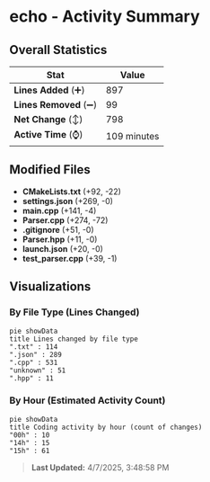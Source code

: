 # echo - Activity Summary 

## Overall Statistics

| Stat                   | Value                                                             |
| ---------------------- | ----------------------------------------------------------------- |
| **Lines Added** (➕)   | 897                                          |
| **Lines Removed** (➖) | 99                                        |
| **Net Change** (↕)    | 798                |
| **Active Time** (⌚)   | 109 minutes |


## Modified Files
- **CMakeLists.txt** (+92, -22)
- **settings.json** (+269, -0)
- **main.cpp** (+141, -4)
- **Parser.cpp** (+274, -72)
- **.gitignore** (+51, -0)
- **Parser.hpp** (+11, -0)
- **launch.json** (+20, -0)
- **test_parser.cpp** (+39, -1)

## Visualizations

### By File Type (Lines Changed)

```mermaid
pie showData
title Lines changed by file type
".txt" : 114
".json" : 289
".cpp" : 531
"unknown" : 51
".hpp" : 11
```

### By Hour (Estimated Activity Count)

```mermaid
pie showData
title Coding activity by hour (count of changes)
"00h" : 10
"14h" : 15
"15h" : 61
```


> **Last Updated:** 4/7/2025, 3:48:58 PM